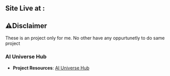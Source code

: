 ## Site Live  at : 
## ⚠️Disclaimer
<p>These is an project only for me. No other have any oppurtunetly to do same project</p>

### AI Universe Hub 
- **Project Resources**: [AI Universe Hub](https://github.com/ProgrammingHero1/AI-universe-hub)